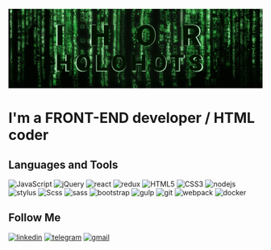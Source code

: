 [![Header](https://github.com/HolohotsIhor/HolohotsIhor/blob/main/assets/header.png)](https://www.linkedin.com/in/ihor-holohots-1610a2171/)

# I'm a FRONT-END developer / HTML coder

## Languages and Tools

![JavaScript](https://img.shields.io/badge/JavaScript-000000?style=for-the-badge&logo=javascript)
![jQuery](https://img.shields.io/badge/jQuery-000000?style=for-the-badge&logo=jquery)
![react](https://img.shields.io/badge/react-000000?style=for-the-badge&logo=react)
![redux](https://img.shields.io/badge/redux-000000?style=for-the-badge&logo=redux)
![HTML5](https://img.shields.io/badge/HTML5-000000?style=for-the-badge&logo=html5)
![CSS3](https://img.shields.io/badge/CSS3-000000?style=for-the-badge&logo=css3)
![nodejs](https://img.shields.io/badge/nodejs-000000?style=for-the-badge&logo=javascript)
![stylus](https://img.shields.io/badge/stylus-000000?style=for-the-badge&logo=stylus)
![Scss](https://img.shields.io/badge/Scss-000000?style=for-the-badge&logo=css3)
![sass](https://img.shields.io/badge/sass-000000?style=for-the-badge&logo=sass)
![bootstrap](https://img.shields.io/badge/bootstrap-000000?style=for-the-badge&logo=bootstrap)
![gulp](https://img.shields.io/badge/gulp-000000?style=for-the-badge&logo=gulp)
![git](https://img.shields.io/badge/git-000000?style=for-the-badge&logo=git)
![webpack](https://img.shields.io/badge/webpack-000000?style=for-the-badge&logo=webpack)
![docker](https://img.shields.io/badge/docker-000000?style=for-the-badge&logo=docker)

## Follow Me

[![linkedin](https://img.shields.io/badge/linkedin-000000?style=for-the-badge&logo=linkedin)](https://www.linkedin.com/in/ihor-holohots-1610a2171/)
[![telegram](https://img.shields.io/badge/telegram-000000?style=for-the-badge&logo=telegram)](https://t.me/IhorCoda)
[![gmail](https://img.shields.io/badge/gmail-000000?style=for-the-badge&logo=gmail)](mailto:gologocigor@gmail.com)